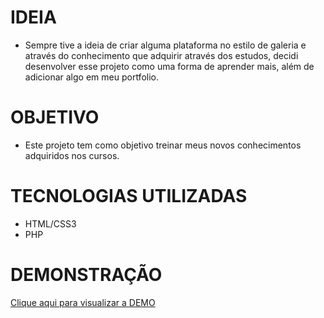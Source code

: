 # IDEIA
- Sempre tive a ideia de criar alguma plataforma no estilo de galeria e através do conhecimento que adquirir através dos estudos, decidi desenvolver esse projeto como uma forma de aprender mais, além de adicionar algo em meu portfolio.

# OBJETIVO 
- Este projeto tem como objetivo treinar meus novos conhecimentos adquiridos nos cursos.

# TECNOLOGIAS UTILIZADAS
- HTML/CSS3
- PHP

# DEMONSTRAÇÃO
<a href="https://http://galeria-github.000webhostapp.com/">Clique aqui para visualizar a DEMO</a>
